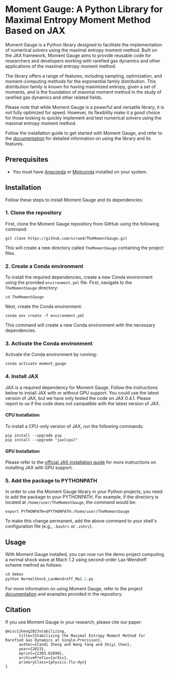 # Moment Gauge: A Python Library for Maximal Entropy Moment Method Based on JAX

Moment Gauge is a Python library designed to facilitate the implementation of numerical solvers using the maximal entropy moment method. Built on the JAX framework, Moment Gauge aims to provide reusable code for researchers and developers working with rarefied gas dynamics and other applications of the maximal entropy moment method.

The library offers a range of features, including sampling, optimization, and moment-computing methods for the exponential family distribution. This distribution family is known for having maximized entropy, given a set of moments, and is the foundation of maximal moment method in the study of rarefied gas dynamics and other related fields.

Please note that while Moment Gauge is a powerful and versatile library, it is not fully optimized for speed. However, its flexibility make it a good choice for those looking to quickly implement and test numerical solvers using the maximal entropy moment method.

Follow the installation guide to get started with Moment Gauge, and refer to the [documentation](https://scraed.github.io/TheMomentGauge/) for detailed information on using the library and its features.

## Prerequisites

- You must have [Anaconda](https://www.anaconda.com/products/distribution) or [Miniconda](https://docs.conda.io/en/latest/miniconda.html) installed on your system.

## Installation

Follow these steps to install Moment Gauge and its dependencies:

### 1. Clone the repository

First, clone the Moment Gauge repository from GitHub using the following command:

```
git clone https://github.com/scraed/TheMomentGauge.git
```

This will create a new directory called `TheMomentGauge` containing the project files.

### 2. Create a Conda environment

To install the required dependencies, create a new Conda environment using the provided `environment.yml` file. First, navigate to the `TheMomentGauge` directory:

```
cd TheMomentGauge
```

Next, create the Conda environment:

```
conda env create -f environment.yml
```

This command will create a new Conda environment with the necessary dependencies.

### 3. Activate the Conda environment

Activate the Conda environment by running:

```
conda activate moment_gauge
```

### 4. Install JAX

JAX is a required dependency for Moment Gauge. Follow the instructions below to install JAX with or without GPU support. You could use the latest version of JAX, but we have only tested the code on JAX 0.4.1. Please report to us if the code does not campatible with the latest version of JAX.

#### CPU Installation

To install a CPU-only version of JAX, run the following commands:

```
pip install --upgrade pip
pip install --upgrade "jax[cpu]"
```

#### GPU Installation 

Please refer to the [official JAX installation guide](https://github.com/google/jax#installation) for more instructions on installing JAX with GPU support.

### 5. Add the package to PYTHONPATH

In order to use the Moment Gauge library in your Python projects, you need to add the package to your PYTHONPATH. For example, if the directory is located at `/home/user/TheMomentGauge`, the command would be:

```
export PYTHONPATH=$PYTHONPATH:/home/user/TheMomentGauge
```

To make this change permanent, add the above command to your shell's configuration file (e.g., `.bashrc` or `.zshrc`).

## Usage

With Moment Gauge installed, you can now run the demo project computing a normal shock wave at Mach 1.2 using second-order Lax-Wendroff scheme method as follows:

```python
cd demos
python NormalShock_LaxWendroff_Ma1.2.py
```

For more information on using Moment Gauge, refer to the project [documentation](https://scraed.github.io/TheMomentGauge/) and examples provided in the repository.

## Citation

If you use Moment Gauge in your research, please cite our paper:

```
@misc{zheng2023stabilizing,
      title={Stabilizing the Maximal Entropy Moment Method for Rarefied Gas Dynamics at Single-Precision},
      author={Candi Zheng and Wang Yang and Shiyi Chen},
      year={2023},
      eprint={2303.02898},
      archivePrefix={arXiv},
      primaryClass={physics.flu-dyn}
}
```